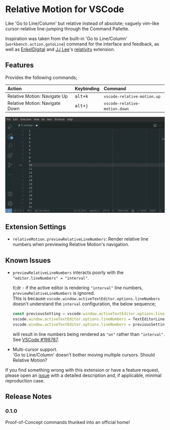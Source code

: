 # Relative Motion for VSCode

Like 'Go to Line/Column' but relative instead of absolute; vaguely vim-like cursor-relative line-jumping through the Command Pallette.

Inspiration was taken from the built-in 'Go to Line/Column' (`workbench.action.gotoLine`) command for the interface and feedback, as well as [EnkelDigital] and [JJ Lee]'s [relativity] extension.

[EnkelDigital]: https://github.com/Enkel-Digital/
[JJ Lee]: https://github.com/Jaimeloeuf
[relativity]: https://marketplace.visualstudio.com/items?itemName=EnkelDigital.relativity


## Features

Provides the following commands;

| Action                         | Keybinding       | Command                       |
| :----------------------------- | ---------------- | :---------------------------- |
| Relative Motion: Navigate Up   | <kbd>alt+k</kbd> | `vscode-relative-motion.up`   |
| Relative Motion: Navigate Down | <kbd>alt+j</kbd> | `vscode-relative-motion.down` |

![Relative Motion Demo](images/vscode-relative-motion-demo.gif)


## Extension Settings

* `relativeMotion.previewRelativeLineNumbers`: Render relative line numbers when previewing Relative Motion's navigation.


## Known Issues

- `previewRelativeLineNumbers` interacts poorly with the `"editor.lineNumbers" = "interval"`.

  tl;dr - if the active editor is rendering `"interval"` line numbers, `previewRelativeLineNumbers` is ignored.  
  This is because `vscode.window.activeTextEditor.options.lineNumbers` doesn't understand the `interval` configuration, the below sequence;

  ```typescript
  const previousSetting = vscode.window.activeTextEditor.options.lineNumbers;
  vscode.window.activeTextEditor.options.lineNumbers = TextEditorLineNumbersStyle.Relative;
  vscode.window.activeTextEditor.options.lineNumbers = previousSetting;
  ```
  will result in line numbers being rendered as `"on"` rather than `"interval"`.  
  See [VSCode #198787][198787].

- Multi-cursor support.  
  'Go to Line/Column' doesn't bother moving multiple cursors. Should Relative Motion?

If you find something wrong with this extension or have a feature request, please open an [issue] with a detailed description and, if applicable, minimal reproduction case.

[issue]: https://github.com/pyrrho/vscode-relative-motion/issues/new/choose
[198787]: https://github.com/microsoft/vscode/pull/198787


## Release Notes

### 0.1.0

Proof-of-Concept commands thunked into an official home!
